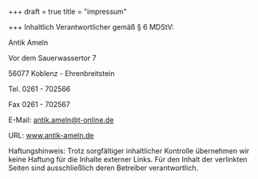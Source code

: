 +++
draft = true
title = "impressum"

+++
Inhaltlich Verantwortlicher gemäß § 6 MDStV:

Antik Ameln

Vor dem Sauerwassertor 7

56077 Koblenz - Ehrenbreitstein

 

 

Tel. 0261 - 702566

Fax 0261 - 702567

E-Mail: antik.ameln@t-online.de

URL: www.antik-ameln.de

Haftungshinweis: Trotz sorgfältiger inhaltlicher Kontrolle übernehmen wir keine Haftung für die Inhalte externer Links. Für den Inhalt der verlinkten Seiten sind ausschließlich deren Betreiber verantwortlich.